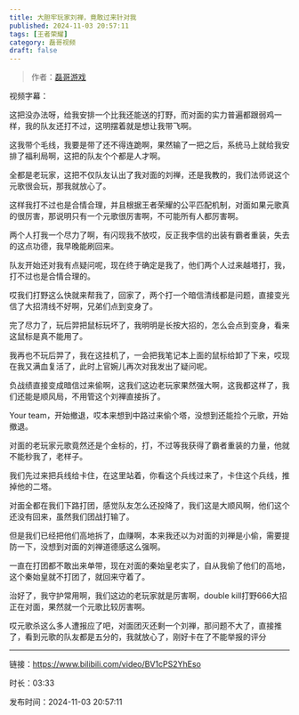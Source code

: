```yaml
---
title: 大胆牢玩家刘禅，竟敢过来针对我
published: 2024-11-03 20:57:11
tags: [王者荣耀]
category: 磊哥视频
draft: false
---
```



> 作者：[磊哥游戏](https://space.bilibili.com/268941858?spm_id_from=333.788.upinfo.head.click)

视频字幕：

这把没办法呀，给我安排一个比我还能送的打野，而对面的实力普遍都跟弱鸡一样，我的队友还打不过，这明摆着就是想让我带飞啊。

这我带个毛线，我要是带了还不得连跪啊，果然输了一把之后，系统马上就给我安排了福利局啊，这把的队友个个都是人才啊。

全都是老玩家，这把不仅队友认出了我对面的刘禅，还是我教的，我们法师说这个元歌很会玩，那我就放心了。

这样我打不过也是合情合理，并且根据王者荣耀的公平匹配机制，对面如果元歌真的很厉害，那说明只有一个元歌很厉害啊，不可能所有人都厉害啊。

两个人打我一个尽力了啊，有闪现我不放哎，反正我李信的出装有霸者重装，失去的这点功德，我早晚能刷回来。

队友开始还对我有点疑问呢，现在终于确定是我了，他们两个人过来越塔打，我，打不过也是合情合理的。

哎我们打野这么快就来帮我了，回家了，两个打一个暗信清线都是问题，直接变光信了大招清线不好啊，兄弟们点到变身了。

完了尽力了，玩后羿把鼠标玩坏了，我明明是长按大招的，怎么会点到变身，看来这鼠标是真不能用了。

我再也不玩后羿了，我在这挂机了，一会把我笔记本上面的鼠标给卸了下来，哎现在我又满血复活了，此时上官婉儿再次对我发出了疑问呢。

负战绩直接变成暗信过来偷啊，这我们这边老玩家果然强大啊，这我都这样了，我们还能是顺风局，不用管这个刘禅直接拆了。

Your team，开始撤退，哎本来想到中路过来偷个塔，没想到还能捡个元歌，开始撤退。

对面的老玩家元歌竟然还是个金标的，打，不过等我获得了霸者重装的力量，他就不能秒我了，老样子。

我们先过来把兵线给卡住，在这里站着，你看这个兵线过来了，卡住这个兵线，推掉他的二塔。

对面全都在我们下路打团，感觉队友怎么还投降了，我们这是大顺风啊，他们这个还没有回来，虽然我们团战打输了。

但是我们已经把他们高地拆了，血赚啊，本来我还以为对面的刘禅是小偷，需要提防一下，没想到对面的刘禅道德感这么强啊。

一直在打团都不敢出来单带，现在对面的秦始皇老实了，自从我偷了他们的高地，这个秦始皇就不打团了，就回来守着了。

治好了，我守护常用啊，我们这边的老玩家就是厉害啊，double kill打野666大招正在对面，果然就一个元歌比较厉害啊。

哎元歌杀这么多人遭报应了吧，对面团灭还剩一个刘禅，那问题不大了，直接推了，看到元歌的队友都是五分的，我就放心了，刚好卡在了不能举报的评分

---

链接：https://www.bilibili.com/video/BV1cPS2YhEso

时长：03:33

发布时间：2024-11-03 20:57:11
